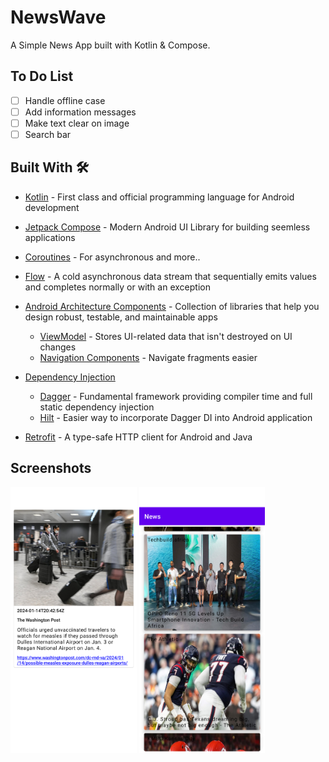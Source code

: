 # NewsWave
A Simple News App built with Kotlin &amp; Compose.

## To Do List

- [ ] Handle offline case
- [ ] Add information messages
- [ ] Make text clear on image
- [ ] Search bar

## Built With 🛠
- [Kotlin](https://kotlinlang.org/) - First class and official programming language for Android development
- [Jetpack Compose](https://developer.android.com/jetpack/compose) - Modern Android UI Library for building seemless applications
- [Coroutines](https://kotlinlang.org/docs/reference/coroutines-overview.html) - For asynchronous and more..
- [Flow](https://kotlin.github.io/kotlinx.coroutines/kotlinx-coroutines-core/kotlinx.coroutines.flow/-flow/) - A cold asynchronous data stream that sequentially emits values and completes normally or with an exception

- [Android Architecture Components](https://developer.android.com/topic/libraries/architecture) - Collection of libraries that help you design robust, testable, and maintainable apps
  - [ViewModel](https://developer.android.com/topic/libraries/architecture/viewmodel) - Stores UI-related data that isn't destroyed on UI changes
  - [Navigation Components](https://developer.android.com/guide/navigation/navigation-getting-started) - Navigate fragments easier
  
- [Dependency Injection](https://developer.android.com/training/dependency-injection)
  - [Dagger](https://dagger.dev/) - Fundamental framework providing compiler time and full static dependency injection
  - [Hilt](https://dagger.dev/hilt) - Easier way to incorporate Dagger DI into Android application

- [Retrofit](https://square.github.io/retrofit/) - A type-safe HTTP client for Android and Java

## Screenshots
<img src="./screenshots/Screenshot_20240115_204051.png" width="40%">
<img src="./screenshots/Screenshot_20240115_204122.png" width="40%">

